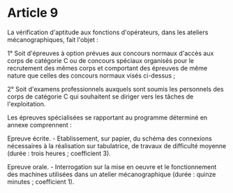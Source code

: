 # Article 9

La vérification d'aptitude aux fonctions d'opérateurs, dans les ateliers mécanographiques, fait l'objet :

1° Soit d'épreuves à option prévues aux concours normaux d'accès aux corps de catégorie C ou de concours spéciaux organisés pour le recrutement des mêmes corps et comportant des épreuves de même nature que celles des concours normaux visés ci-dessus ;

2° Soit d'examens professionnels auxquels sont soumis les personnels des corps de catégorie C qui souhaitent se diriger vers les tâches de l'exploitation.

Les épreuves spécialisées se rapportant au programme déterminé en annexe comprennent :

Epreuve écrite. - Etablissement, sur papier, du schéma des connexions nécessaires à la réalisation sur tabulatrice, de travaux de difficulté moyenne (durée : trois heures ; coefficient 3).

Epreuve orale. - Interrogation sur la mise en oeuvre et le fonctionnement des machines utilisées dans un atelier mécanographique (durée : quinze minutes ; coefficient 1).
